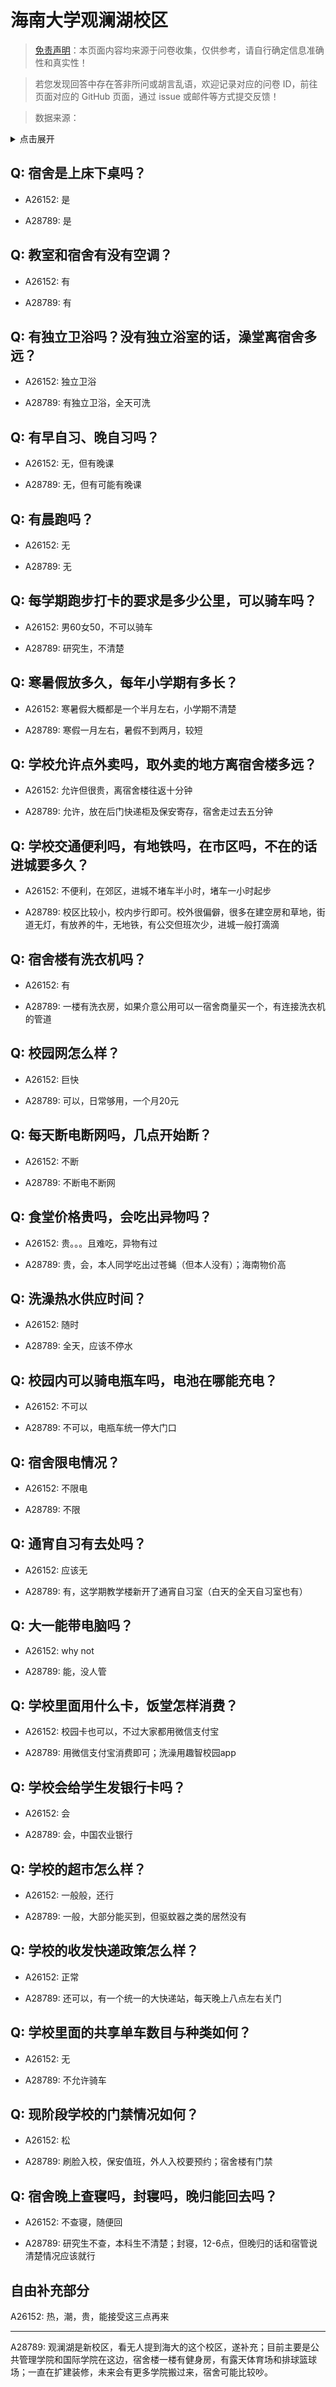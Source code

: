 # 海南大学观澜湖校区

> [免责声明](https://colleges.chat/#_3)：本页面内容均来源于问卷收集，仅供参考，请自行确定信息准确性和真实性！

> 若您发现回答中存在答非所问或胡言乱语，欢迎记录对应的问卷 ID，前往页面对应的 GitHub 页面，通过 issue 或邮件等方式提交反馈！

> 数据来源：

<details><summary>点击展开</summary>
<ul>
<li>A26152: 匿名 (2024 年 07 月)</li>
<li>A28789: 匿名 (2025 年 06 月)</li>
</ul>
</details>

## Q: 宿舍是上床下桌吗？

- A26152: 是

- A28789: 是

## Q: 教室和宿舍有没有空调？

- A26152: 有

- A28789: 有

## Q: 有独立卫浴吗？没有独立浴室的话，澡堂离宿舍多远？

- A26152: 独立卫浴

- A28789: 有独立卫浴，全天可洗

## Q: 有早自习、晚自习吗？

- A26152: 无，但有晚课

- A28789: 无，但有可能有晚课

## Q: 有晨跑吗？

- A26152: 无

- A28789: 无

## Q: 每学期跑步打卡的要求是多少公里，可以骑车吗？

- A26152: 男60女50，不可以骑车

- A28789: 研究生，不清楚

## Q: 寒暑假放多久，每年小学期有多长？

- A26152: 寒暑假大概都是一个半月左右，小学期不清楚

- A28789: 寒假一月左右，暑假不到两月，较短

## Q: 学校允许点外卖吗，取外卖的地方离宿舍楼多远？

- A26152: 允许但很贵，离宿舍楼往返十分钟

- A28789: 允许，放在后门快递柜及保安寄存，宿舍走过去五分钟

## Q: 学校交通便利吗，有地铁吗，在市区吗，不在的话进城要多久？

- A26152: 不便利，在郊区，进城不堵车半小时，堵车一小时起步

- A28789: 校区比较小，校内步行即可。校外很偏僻，很多在建空房和草地，街道无灯，有放养的牛，无地铁，有公交但班次少，进城一般打滴滴

## Q: 宿舍楼有洗衣机吗？

- A26152: 有

- A28789: 一楼有洗衣房，如果介意公用可以一宿舍商量买一个，有连接洗衣机的管道

## Q: 校园网怎么样？

- A26152: 巨快

- A28789: 可以，日常够用，一个月20元

## Q: 每天断电断网吗，几点开始断？

- A26152: 不断

- A28789: 不断电不断网

## Q: 食堂价格贵吗，会吃出异物吗？

- A26152: 贵。。。且难吃，异物有过

- A28789: 贵，会，本人同学吃出过苍蝇（但本人没有）；海南物价高

## Q: 洗澡热水供应时间？

- A26152: 随时

- A28789: 全天，应该不停水

## Q: 校园内可以骑电瓶车吗，电池在哪能充电？

- A26152: 不可以

- A28789: 不可以，电瓶车统一停大门口

## Q: 宿舍限电情况？

- A26152: 不限电

- A28789: 不限

## Q: 通宵自习有去处吗？

- A26152: 应该无

- A28789: 有，这学期教学楼新开了通宵自习室（白天的全天自习室也有）

## Q: 大一能带电脑吗？

- A26152: why not

- A28789: 能，没人管

## Q: 学校里面用什么卡，饭堂怎样消费？

- A26152: 校园卡也可以，不过大家都用微信支付宝

- A28789: 用微信支付宝消费即可；洗澡用趣智校园app

## Q: 学校会给学生发银行卡吗？

- A26152: 会

- A28789: 会，中国农业银行

## Q: 学校的超市怎么样？

- A26152: 一般般，还行

- A28789: 一般，大部分能买到，但驱蚊器之类的居然没有

## Q: 学校的收发快递政策怎么样？

- A26152: 正常

- A28789: 还可以，有一个统一的大快递站，每天晚上八点左右关门

## Q: 学校里面的共享单车数目与种类如何？

- A26152: 无

- A28789: 不允许骑车

## Q: 现阶段学校的门禁情况如何？

- A26152: 松

- A28789: 刷脸入校，保安值班，外人入校要预约；宿舍楼有门禁

## Q: 宿舍晚上查寝吗，封寝吗，晚归能回去吗？

- A26152: 不查寝，随便回

- A28789: 研究生不查，本科生不清楚；封寝，12-6点，但晚归的话和宿管说清楚情况应该就行

## 自由补充部分

A26152: 热，潮，贵，能接受这三点再来

***

A28789: 观澜湖是新校区，看无人提到海大的这个校区，遂补充；目前主要是公共管理学院和国际学院在这边，宿舍楼一楼有健身房，有露天体育场和排球篮球场；一直在扩建装修，未来会有更多学院搬过来，宿舍可能比较吵。